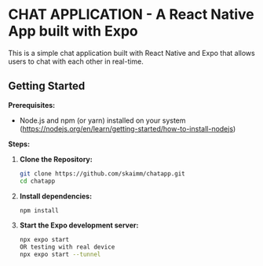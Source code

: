 # CHAT APPLICATION - A React Native App built with Expo

This is a simple chat application built with React Native and Expo that allows users to chat with each other in real-time.

## Getting Started

**Prerequisites:**

- Node.js and npm (or yarn) installed on your system (https://nodejs.org/en/learn/getting-started/how-to-install-nodejs)

**Steps:**

1. **Clone the Repository:**
   ```bash
   git clone https://github.com/skaimm/chatapp.git
   cd chatapp
   
2. **Install dependencies:**
   ```bash
   npm install

3. **Start the Expo development server:**
   ```bash
   npx expo start
   OR testing with real device
   npx expo start --tunnel


